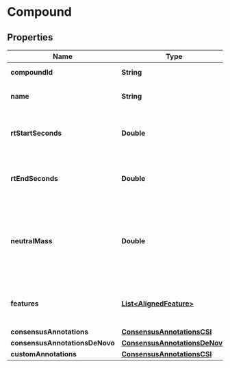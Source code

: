 

# Compound


## Properties

| Name | Type | Description | Notes |
|------------ | ------------- | ------------- | -------------|
|**compoundId** | **String** | uid of this compound Entity |  [optional] |
|**name** | **String** | Some (optional) human-readable name |  [optional] |
|**rtStartSeconds** | **Double** | The merged/consensus retention time start (earliest rt) of this compound |  [optional] |
|**rtEndSeconds** | **Double** | The merged/consensus retention time end (latest rt) of this compound |  [optional] |
|**neutralMass** | **Double** | Neutral mass of this compound. Ion masse minus the mass of the assigned adduct of each feature of  this compound should result in the same neutral mass |  [optional] |
|**features** | [**List&lt;AlignedFeature&gt;**](AlignedFeature.md) | List of aligned features (adducts) that belong to the same (this) compound |  [optional] |
|**consensusAnnotations** | [**ConsensusAnnotationsCSI**](ConsensusAnnotationsCSI.md) |  |  [optional] |
|**consensusAnnotationsDeNovo** | [**ConsensusAnnotationsDeNovo**](ConsensusAnnotationsDeNovo.md) |  |  [optional] |
|**customAnnotations** | [**ConsensusAnnotationsCSI**](ConsensusAnnotationsCSI.md) |  |  [optional] |



